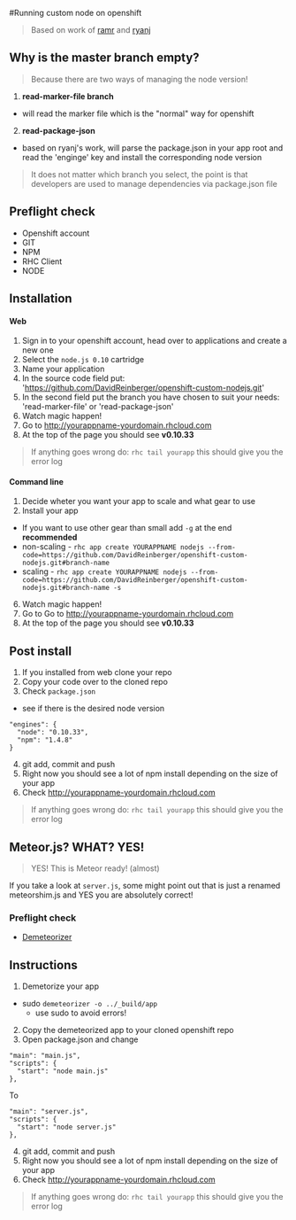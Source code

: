 #Running custom node on openshift

> Based on work of [ramr](https://github.com/ramr/nodejs-custom-version-openshift) and [ryanj](https://github.com/ryanj/nodejs-custom-version-openshift)

## Why is the master branch empty?

> Because there are two ways of managing the node version!

1. **read-marker-file branch**
  - will read the marker file which is the "normal" way for openshift
2. **read-package-json**
  - based on ryanj's work, will parse the package.json in your app root and read the 'enginge' key and install the corresponding node version

> It does not matter which branch you select, the point is that developers are used to manage dependencies via package.json file

## Preflight check
- Openshift account
- GIT
- NPM
- RHC Client
- NODE

## Installation

#### Web
1. Sign in to your openshift account, head over to applications and create a new one
2. Select the `node.js 0.10` cartridge
3. Name your application
4. In the source code field put: 'https://github.com/DavidReinberger/openshift-custom-nodejs.git'
5. In the second field put the branch you have chosen to suit your needs: 'read-marker-file' or 'read-package-json'
6. Watch magic happen!
7. Go to http://yourappname-yourdomain.rhcloud.com
8. At the top of the page you should see **v0.10.33**

> If anything goes wrong do: `rhc tail yourapp` this should give you the error log

#### Command line
1. Decide wheter you want your app to scale and what gear to use
2. Install your app
  - If you want to use other gear than small add `-g` at the end **recommended**
  - non-scaling - `rhc app create YOURAPPNAME nodejs --from-code=https://github.com/DavidReinberger/openshift-custom-nodejs.git#branch-name`
  - scaling - `rhc app create YOURAPPNAME nodejs --from-code=https://github.com/DavidReinberger/openshift-custom-nodejs.git#branch-name -s`
6. Watch magic happen!
7. Go to Go to http://yourappname-yourdomain.rhcloud.com
8. At the top of the page you should see **v0.10.33**

## Post install
1. If you installed from web clone your repo
2. Copy your code over to the cloned repo
3. Check `package.json`
  - see if there is the desired node version
  ````
  "engines": {
    "node": "0.10.33",
    "npm": "1.4.8"
  }
  ````
4. git add, commit and push
5. Right now you should see a lot of npm install depending on the size of your app
6. Check http://yourappname-yourdomain.rhcloud.com

> If anything goes wrong do: `rhc tail yourapp` this should give you the error log

## Meteor.js? WHAT? YES!
> YES! This is Meteor ready! (almost)

If you take a look at `server.js`, some might point out that is just a renamed meteorshim.js and YES you are absolutely correct!

### Preflight check
  - [Demeteorizer](https://github.com/onmodulus/demeteorizer)

## Instructions
1. Demetorize your app
  - sudo `demeteorizer -o ../_build/app`
    - use sudo to avoid errors!
2. Copy the demeteorized app to your cloned openshift repo
3. Open package.json and change

  ````
  "main": "main.js",
  "scripts": {
    "start": "node main.js"
  },
  ````
  
  To
  
  ````
  "main": "server.js",
  "scripts": {
    "start": "node server.js"
  },
  ````
4. git add, commit and push
5. Right now you should see a lot of npm install depending on the size of your app
6. Check http://yourappname-yourdomain.rhcloud.com

> If anything goes wrong do: `rhc tail yourapp` this should give you the error log
